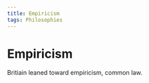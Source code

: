 ```yaml
---
title: Empiricism
tags: Philosophies
---
```

# Empiricism

Britiain leaned toward empiricism, common law.